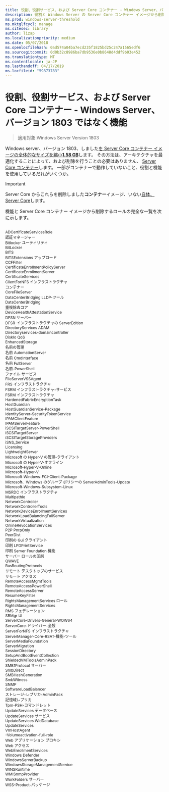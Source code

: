 ```yaml
---
title: 役割、役割サービス、および Server Core コンテナー - Windows Server、バージョン 1803 ではなく機能
description: 役割と Windows Server の Server Core コンテナー イメージから削除する機能について説明します。
ms.prod: windows-server-threshold
ms.mktglfcycl: manage
ms.sitesec: library
author: lizap
ms.localizationpriority: medium
ms.date: 05/07/2018
ms.openlocfilehash: 0ad574a04ba7ecd235f1825bd25c247a1565edf6
ms.sourcegitcommit: 0d0b32c8986ba7db9536e0b8648d4ddf9b03e452
ms.translationtype: MT
ms.contentlocale: ja-JP
ms.lasthandoff: 04/17/2019
ms.locfileid: "59873783"
---
```

# <a name="roles-role-services-and-features-not-in-server-core-containers---windows-server-version-1803"></a>役割、役割サービス、および Server Core コンテナー - Windows Server、バージョン 1803 ではなく機能

> 適用対象:Windows Server Version 1803

Windows server、バージョン 1803、しました[を Server Core コンテナー イメージの全体的なサイズを縮小**1.58 GB**](https://blogs.technet.microsoft.com/virtualization/2018/01/22/a-smaller-windows-server-core-container-with-better-application-compatibility/)します。 その方法は、アーキテクチャを最適化することによって、および削除を行うことの必要はありません、 [Server Core コンテナー](https://docs.microsoft.com/virtualization/windowscontainers/about/)します。 一部がコンテナーで動作していないこと、役割と機能を使用しているだれがいくつか。 

> [!IMPORTANT]
> Server Core からこれらを削除しました**コンテナー**イメージ、いない[自体、Server Core](server-core-roles-and-services.md)します。 

機能と Server Core コンテナー イメージから削除するロールの完全な一覧を次に示します。

<div style='font-size:9.0pt'>

<br>ADCertificateServicesRole
<br>認証マネージャー
<br>Bitlocker ユーティリティ
<br>BitLocker
<br>BITS
<br>BITSExtensions アップロード
<br>CCFFilter
<br>CertificateEnrollmentPolicyServer
<br>CertificateEnrollmentServer
<br>CertificateServices
<br>ClientForNFS インフラストラクチャ
<br>コンテナー
<br>CoreFileServer
<br>DataCenterBridging LLDP-ツール
<br>DataCenterBridging
<br>重複除去コア
<br>DeviceHealthAttestationService
<br>DFSN サーバー
<br>DFSR-インフラストラクチャの ServerEdition
<br>DirectoryServices ADAM
<br>Directoryservices-domaincontroller
<br>DiskIo QoS
<br>EnhancedStorage
<br>名前の管理
<br>名前 AutomationServer
<br>名前 CmdInterface
<br>名前 FullServer
<br>名前-PowerShell
<br>ファイル サービス
<br>FileServerVSSAgent
<br>FRS インフラストラクチャ
<br>FSRM インフラストラクチャ-サービス
<br>FSRM インフラストラクチャ
<br>HardenedFabricEncryptionTask
<br>HostGuardian
<br>HostGuardianService-Package
<br>IdentityServer-SecurityTokenService
<br>IPAMClientFeature
<br>IPAMServerFeature
<br>iSCSITargetServer-PowerShell
<br>iSCSITargetServer
<br>iSCSITargetStorageProviders
<br>iSNS_Service
<br>Licensing
<br>LightweightServer
<br>Microsoft の Hyper-V の管理-クライアント
<br>Microsoft の Hyper-V-オフライン
<br>Microsoft-Hyper-V-Online
<br>Microsoft-Hyper-V
<br>Microsoft-Windows-FCI-Client-Package
<br>Microsoft、Windows のグループ ポリシーの ServerAdminTools-Update
<br>Microsoft-Windows-Subsystem-Linux
<br>MSRDC インフラストラクチャ
<br>MultipathIo
<br>NetworkController
<br>NetworkControllerTools
<br>NetworkDeviceEnrollmentServices
<br>NetworkLoadBalancingFullServer
<br>NetworkVirtualization
<br>OnlineRevocationServices
<br>P2P PnrpOnly
<br>PeerDist
<br>印刷の Gui クライアント
<br>印刷 LPDPrintService
<br>印刷 Server Foundation 機能
<br>サーバー ロールの印刷
<br>QWAVE
<br>RasRoutingProtocols
<br>リモート デスクトップのサービス
<br>リモート アクセス
<br>RemoteAccessMgmtTools
<br>RemoteAccessPowerShell
<br>RemoteAccessServer
<br>ResumeKeyFilter
<br>RightsManagementServices ロール
<br>RightsManagementServices
<br>RMS フェデレーション
<br>SBMgr UI
<br>ServerCore-Drivers-General-WOW64
<br>ServerCore-ドライバー-全般
<br>ServerForNFS インフラストラクチャ
<br>ServerManager-Core-RSAT-機能-ツール
<br>ServerMediaFoundation
<br>ServerMigration
<br>SessionDirectory
<br>SetupAndBootEventCollection
<br>ShieldedVMToolsAdminPack
<br>SMB1Protocol サーバー
<br>SmbDirect
<br>SMBHashGeneration
<br>SmbWitness
<br>SNMP
<br>SoftwareLoadBalancer
<br>ストレージ-レプリカ-AdminPack
<br>記憶域レプリカ
<br>Tpm-PSH-コマンドレット
<br>UpdateServices データベース
<br>UpdateServices サービス
<br>UpdateServices WidDatabase
<br>UpdateServices
<br>VmHostAgent
<br>-Volumeactivation-full-role
<br>Web アプリケーション プロキシ
<br>Web アクセス
<br>WebEnrollmentServices
<br>Windows Defender
<br>WindowsServerBackup
<br>WindowsStorageManagementService
<br>WINSRuntime
<br>WMISnmpProvider
<br>WorkFolders サーバー
<br>WSS-Product-パッケージ

</div>